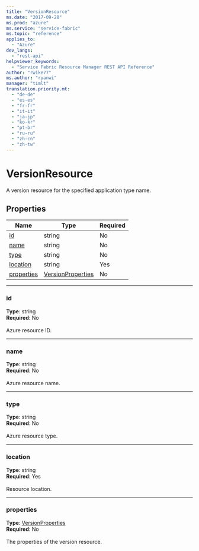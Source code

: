 ```yaml
---
title: "VersionResource"
ms.date: "2017-09-28"
ms.prod: "azure"
ms.service: "service-fabric"
ms.topic: "reference"
applies_to: 
  - "Azure"
dev_langs: 
  - "rest-api"
helpviewer_keywords: 
  - "Service Fabric Resource Manager REST API Reference"
author: "rwike77"
ms.author: "ryanwi"
manager: "timlt"
translation.priority.mt: 
  - "de-de"
  - "es-es"
  - "fr-fr"
  - "it-it"
  - "ja-jp"
  - "ko-kr"
  - "pt-br"
  - "ru-ru"
  - "zh-cn"
  - "zh-tw"
---
```

# VersionResource

A version resource for the specified application type name.

## Properties
| Name | Type | Required |
| --- | --- | --- |
| [id](#id) | string | No |
| [name](#name) | string | No |
| [type](#type) | string | No |
| [location](#location) | string | Yes |
| [properties](#properties) | [VersionProperties](sfrp-2017-07-01-preview-model-versionproperties.md) | No |

____
### id
__Type__: string <br/>
__Required__: No<br/>
<br/>
Azure resource ID.

____
### name
__Type__: string <br/>
__Required__: No<br/>
<br/>
Azure resource name.

____
### type
__Type__: string <br/>
__Required__: No<br/>
<br/>
Azure resource type.

____
### location
__Type__: string <br/>
__Required__: Yes<br/>
<br/>
Resource location.

____
### properties
__Type__: [VersionProperties](sfrp-2017-07-01-preview-model-versionproperties.md) <br/>
__Required__: No<br/>
<br/>
The properties of the version resource.
